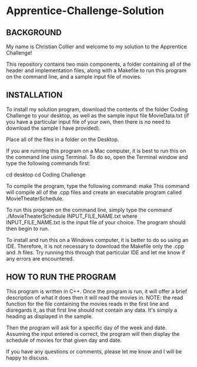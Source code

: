 # Apprentice-Challenge-Solution

## **BACKGROUND**

My name is Christian Collier and welcome to my solution to the Apprentice Challenge!

This repository contains two main components, a folder containing all of the header and implementation files, along with a Makefile to 
run this program on the command line, and a sample input file of movies.

## **INSTALLATION**

To install my solution program, download the contents of the folder Coding Challenge to your desktop, as well as the sample input file 
MovieData.txt (if you have a particular input file of your own, then there is no need to download the sample I have provided).

Place all of the files in a folder on the Desktop.

If you are running this program on a Mac computer, it is best to run this on the command line using Terminal.
To do so, open the Terminal window and type the following commands first:

cd desktop
cd Coding Challenge

To compile the program, type the following command: make
This command will compile all of the .cpp files and create an executable program called MovieTheaterSchedule.

To run this program on the command line, simply type the command ./MovieTheaterSchedule INPUT_FILE_NAME.txt
where INPUT_FILE_NAME.txt is the input file of your choice. The program should then begin to run.

To install and run this on a Windows computer, it is better to do so using an IDE. Therefore, it is not necessary to download the Makefile
only the .cpp and .h files. Try running this through that particular IDE and let me know if any errors are encountered.

## **HOW TO RUN THE PROGRAM**

This program is written in C++. Once the program is run, it will offer a brief description of what it does then it will read the movies in.
NOTE: the read function for the file containing the movies reads in the first line and disregards it, as that first line should not contain
any data.  It's simply a heading as displayed in the sample.

Then the program will ask for a specific day of the week and date.  Assuming the input entered is correct, the program will then display
the schedule of movies for that given day and date.


If you have any questions or comments, please let me know and I will be happy to discuss.
